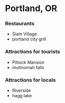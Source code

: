 # Portland, OR

### Restaurants
- Siam Village
- portland city grill

### Attractions for tourists
- Pittock Mansion
- multnomah falls

### Attractions for locals
- Riverside
- hagg lake
